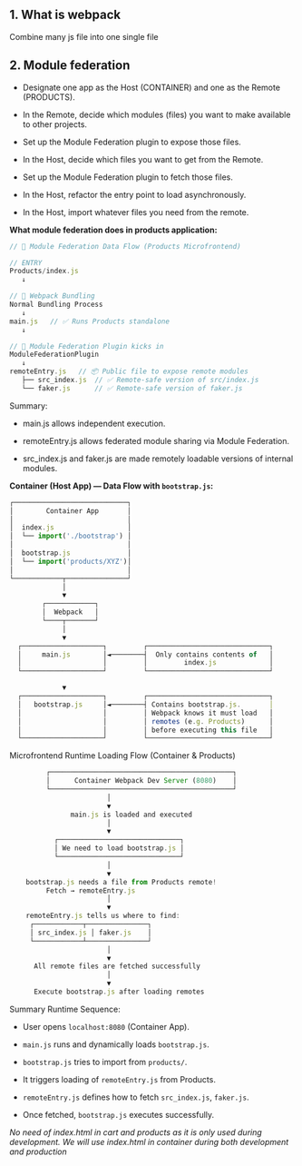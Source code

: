 ## 1. What is webpack 

Combine many js file into one single file

## 2. Module federation

- Designate one app as the Host (CONTAINER) and one as the Remote (PRODUCTS).

- In the Remote, decide which modules (files) you want to make available to other projects.

- Set up the Module Federation plugin to expose those files.

- In the Host, decide which files you want to get from the Remote.

- Set up the Module Federation plugin to fetch those files.

- In the Host, refactor the entry point to load asynchronously.

- In the Host, import whatever files you need from the remote.

**What module federation does in products application:**

```js
// 🔄 Module Federation Data Flow (Products Microfrontend)

// ENTRY
Products/index.js 
   ↓

// 🔧 Webpack Bundling
Normal Bundling Process
   ↓
main.js   // ✅ Runs Products standalone
   ↓

// 🔗 Module Federation Plugin kicks in
ModuleFederationPlugin
   ↓
remoteEntry.js   // 📦 Public file to expose remote modules
   ├── src_index.js  // ✅ Remote-safe version of src/index.js
   └── faker.js      // ✅ Remote-safe version of faker.js
```

Summary:

- main.js allows independent execution.

- remoteEntry.js allows federated module sharing via Module Federation.

- src_index.js and faker.js are made remotely loadable versions of internal modules.

**Container (Host App) — Data Flow with `bootstrap.js`:**

```js
┌────────────────────────────┐
│        Container App       │
│                            │
│  index.js                  │
│  └── import('./bootstrap') │
│                            │
│  bootstrap.js              │
│  └── import('products/XYZ')│
│                            │
└────────────┬───────────────┘
             │
             ▼
        ┌────────────┐
        │  Webpack   │
        └────┬───────┘
             │
             ▼
  ┌────────────────────┐         ┌──────────────────────────────┐
  │     main.js        │◄────────┤  Only contains contents of   │
  │                    │         │         index.js             │
  └────────────────────┘         └──────────────────────────────┘

             ▼
  ┌────────────────────┐         ┌──────────────────────────────┐
  │   bootstrap.js     │◄────────┤ Contains bootstrap.js.       │
  │                    │         │ Webpack knows it must load   │
  │                    │         │ remotes (e.g. Products)      │
  │                    │         │ before executing this file   │
  └────────────────────┘         └──────────────────────────────┘
```

Microfrontend Runtime Loading Flow (Container & Products)

```js
         ┌─────────────────────────────────────────────┐
         │      Container Webpack Dev Server (8080)    │
         └─────────────────────────────────────────────┘
                        │
                        ▼
               main.js is loaded and executed
                        │
                        ▼
           ┌──────────────────────────────┐
           │ We need to load bootstrap.js │
           └──────────────────────────────┘
                        │
                        ▼
    bootstrap.js needs a file from Products remote!
         Fetch → remoteEntry.js
                        │
                        ▼
    remoteEntry.js tells us where to find:
     ┌────────────┬───────────────┐
     │ src_index.js │ faker.js    │
     └────────────┴───────────────┘
                        │
                        ▼
      All remote files are fetched successfully
                        │
                        ▼
      Execute bootstrap.js after loading remotes

```

Summary Runtime Sequence:

- User opens `localhost:8080` (Container App).

- `main.js` runs and dynamically loads `bootstrap.js`.

- `bootstrap.js` tries to import from `products/`.

- It triggers loading of `remoteEntry.js` from Products.

- `remoteEntry.js` defines how to fetch `src_index.js`, `faker.js`.

- Once fetched, `bootstrap.js` executes successfully.

*No need of index.html in cart and products as it is only used during development. We will use index.html in container during both development and production*